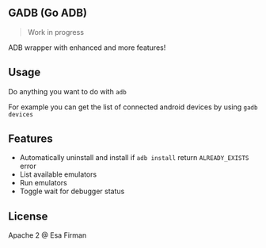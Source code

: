 ## GADB (Go ADB)

> Work in progress

ADB wrapper with enhanced and more features! 

## Usage 

Do anything you want to do with `adb` 

For example you can get the list of connected android devices by using `gadb devices`

## Features

- Automatically uninstall and install if `adb install` return `ALREADY_EXISTS` error 
- List available emulators
- Run emulators 
- Toggle wait for debugger status

## License

Apache 2 @ Esa Firman